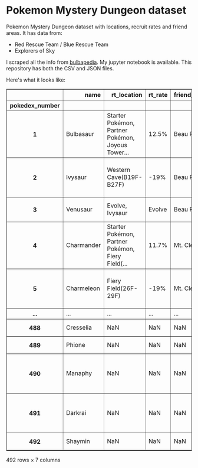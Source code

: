 # Pokemon Mystery Dungeon dataset
Pokemon Mystery Dungeon dataset with locations, recruit rates and friend areas. It has data from:
 
+ Red Rescue Team / Blue Rescue Team
+ Explorers of Sky

I scraped all the info from [bulbapedia](https://bulbapedia.bulbagarden.net). My jupyter notebook is available.
This repository has both the CSV and JSON files.

Here's what it looks like:

<div>
<style scoped>
    .dataframe tbody tr th:only-of-type {
        vertical-align: middle;
    }

    .dataframe tbody tr th {
        vertical-align: top;
    }

    .dataframe thead th {
        text-align: right;
    }
</style>
<table border="1" class="dataframe">
  <thead>
    <tr style="text-align: right;">
      <th></th>
      <th>name</th>
      <th>rt_location</th>
      <th>rt_rate</th>
      <th>friend_area</th>
      <th>sky_location</th>
      <th>sky_rate</th>
      <th>picture</th>
    </tr>
    <tr>
      <th>pokedex_number</th>
      <th></th>
      <th></th>
      <th></th>
      <th></th>
      <th></th>
      <th></th>
      <th></th>
    </tr>
  </thead>
  <tbody>
    <tr>
      <th>1</th>
      <td>Bulbasaur</td>
      <td>Starter Pokémon, Partner Pokémon, Joyous Tower...</td>
      <td>12.5%</td>
      <td>Beau Plains</td>
      <td>Starter Pokémon, Partner Pokémon, Mystifying F...</td>
      <td>8.2%</td>
      <td>//archives.bulbagarden.net/media/upload/f/fa/M...</td>
    </tr>
    <tr>
      <th>2</th>
      <td>Ivysaur</td>
      <td>Western Cave(B19F-B27F)</td>
      <td>-19%</td>
      <td>Beau Plains</td>
      <td>Mystifying Forest(B1-B13), Sky Peak(1st Statio...</td>
      <td>-10%</td>
      <td>//archives.bulbagarden.net/media/upload/3/34/M...</td>
    </tr>
    <tr>
      <th>3</th>
      <td>Venusaur</td>
      <td>Evolve, Ivysaur</td>
      <td>Evolve</td>
      <td>Beau Plains</td>
      <td>Mystery Jungle(1F-29F)</td>
      <td>-12%</td>
      <td>//archives.bulbagarden.net/media/upload/8/8c/M...</td>
    </tr>
    <tr>
      <th>4</th>
      <td>Charmander</td>
      <td>Starter Pokémon, Partner Pokémon, Fiery Field(...</td>
      <td>11.7%</td>
      <td>Mt. Cleft</td>
      <td>Starter Pokémon, Partner Pokémon, Dark Crater(...</td>
      <td>8.2%</td>
      <td>//archives.bulbagarden.net/media/upload/1/17/M...</td>
    </tr>
    <tr>
      <th>5</th>
      <td>Charmeleon</td>
      <td>Fiery Field(26F-29F)</td>
      <td>-19%</td>
      <td>Mt. Cleft</td>
      <td>Giant Volcano(1F-19F), Dark Crater(B1F-B15F, D...</td>
      <td>-10%</td>
      <td>//archives.bulbagarden.net/media/upload/d/d2/M...</td>
    </tr>
    <tr>
      <th>...</th>
      <td>...</td>
      <td>...</td>
      <td>...</td>
      <td>...</td>
      <td>...</td>
      <td>...</td>
      <td>...</td>
    </tr>
    <tr>
      <th>488</th>
      <td>Cresselia</td>
      <td>NaN</td>
      <td>NaN</td>
      <td>NaN</td>
      <td>Sharpedo Bluff</td>
      <td>100%</td>
      <td>//archives.bulbagarden.net/media/upload/c/c5/M...</td>
    </tr>
    <tr>
      <th>489</th>
      <td>Phione</td>
      <td>NaN</td>
      <td>NaN</td>
      <td>NaN</td>
      <td>Miracle Sea(Bottom)</td>
      <td>100%</td>
      <td>//archives.bulbagarden.net/media/upload/c/cc/M...</td>
    </tr>
    <tr>
      <th>490</th>
      <td>Manaphy</td>
      <td>NaN</td>
      <td>NaN</td>
      <td>NaN</td>
      <td>Sharpedo Bluff(after finding, Wonder Eggin, Su...</td>
      <td>100%</td>
      <td>//archives.bulbagarden.net/media/upload/5/5d/M...</td>
    </tr>
    <tr>
      <th>491</th>
      <td>Darkrai</td>
      <td>NaN</td>
      <td>NaN</td>
      <td>NaN</td>
      <td>Mystifying Forest(13F), Lower Crevice Cave(B2F...</td>
      <td>-22%</td>
      <td>//archives.bulbagarden.net/media/upload/f/f9/M...</td>
    </tr>
    <tr>
      <th>492</th>
      <td>Shaymin</td>
      <td>NaN</td>
      <td>NaN</td>
      <td>NaN</td>
      <td>Sky Peak (Top)</td>
      <td>100%</td>
      <td>//archives.bulbagarden.net/media/upload/c/cd/M...</td>
    </tr>
  </tbody>
</table>
<p>492 rows × 7 columns</p>
</div>
